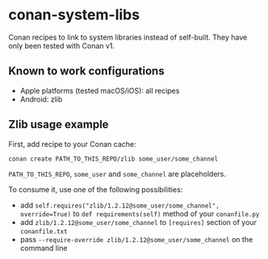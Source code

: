 # conan-system-libs
Conan recipes to link to system libraries instead of self-built. They have only been tested with Conan v1.

## Known to work configurations

- Apple platforms (tested macOS/iOS): all recipes
- Android: zlib

## Zlib usage example

First, add recipe to your Conan cache:

    conan create PATH_TO_THIS_REPO/zlib some_user/some_channel

`PATH_TO_THIS_REPO`, `some_user` and `some_channel` are placeholders. 

To consume it, use one of the following possibilities:

- add `self.requires("zlib/1.2.12@some_user/some_channel", override=True)` to `def requirements(self)` method of your `conanfile.py`
- add `zlib/1.2.12@some_user/some_channel` to `[requires]` section of your `conanfile.txt`
- pass `--require-override zlib/1.2.12@some_user/some_channel` on the command line
